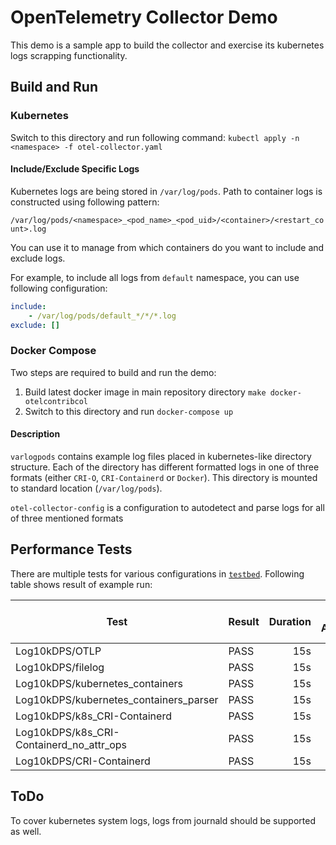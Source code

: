 # OpenTelemetry Collector Demo

This demo is a sample app to build the collector and exercise its kubernetes logs scrapping functionality.

## Build and Run

### Kubernetes

Switch to this directory and run following command: `kubectl apply -n <namespace> -f otel-collector.yaml`

#### Include/Exclude Specific Logs

Kubernetes logs are being stored in `/var/log/pods`.
Path to container logs is constructed using following pattern:

`/var/log/pods/<namespace>_<pod_name>_<pod_uid>/<container>/<restart_count>.log`

You can use it to manage from which containers do you want to include and exclude logs.

For example, to include all logs from `default` namespace, you can use following configuration:

```yaml
include:
    - /var/log/pods/default_*/*/*.log
exclude: []
```

### Docker Compose

Two steps are required to build and run the demo:

1. Build latest docker image in main repository directory `make docker-otelcontribcol`
1. Switch to this directory and run `docker-compose up`

#### Description

`varlogpods` contains example log files placed in kubernetes-like directory structure.
Each of the directory has different formatted logs in one of three formats (either `CRI-O`, `CRI-Containerd` or `Docker`).
This directory is mounted to standard location (`/var/log/pods`).

`otel-collector-config` is a configuration to autodetect and parse logs for all of three mentioned formats

## Performance Tests

There are multiple tests for various configurations in [`testbed`](../../testbed/tests/log_test.go).
Following table shows result of example run:

Test                                    |Result|Duration|CPU Avg%|CPU Max%|RAM Avg MiB|RAM Max MiB|Sent Items|Received Items|
----------------------------------------|------|-------:|-------:|-------:|----------:|----------:|---------:|-------------:|
Log10kDPS/OTLP                          |PASS  |     15s|    10.4|    11.0|         68|         94|    150100|        150100|
Log10kDPS/filelog                       |PASS  |     15s|     7.8|     8.7|         65|         93|    150100|        150100|
Log10kDPS/kubernetes_containers         |PASS  |     15s|    18.3|    19.7|         67|         96|    150100|        150100|
Log10kDPS/kubernetes_containers_parser  |PASS  |     15s|    18.2|    19.0|         66|         95|    150100|        150100|
Log10kDPS/k8s_CRI-Containerd            |PASS  |     15s|    15.4|    16.3|         66|         95|    150100|        150100|
Log10kDPS/k8s_CRI-Containerd_no_attr_ops|PASS  |     15s|    15.1|    16.3|         66|         95|    150100|        150100|
Log10kDPS/CRI-Containerd                |PASS  |     15s|    11.1|    13.0|         65|         93|    150100|        150100|

## ToDo

To cover kubernetes system logs, logs from journald should be supported as well.
